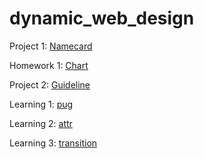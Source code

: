 # dynamic_web_design

Project 1: [Namecard](https://birteliu.github.io/dynamic_web_design/namecard)

Homework 1: [Chart](https://birteliu.github.io/dynamic_web_design/chart)

Project 2: [Guideline](https://birteliu.github.io/dynamic_web_design/guideline)

Learning 1: [pug](https://birteliu.github.io/dynamic_web_design/try/try1_pug/test.html)

Learning 2: [attr](https://birteliu.github.io/dynamic_web_design/try/try2_attr/)

Learning 3: [transition](https://birteliu.github.io/dynamic_web_design/try/try3_transition/)
